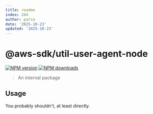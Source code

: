 ```yaml
---
title: readme
index: 284
author: parsa
date: '2025-10-23'
updated: '2025-10-23'
---
```

# @aws-sdk/util-user-agent-node

[![NPM version](https://img.shields.io/npm/v/@aws-sdk/util-user-agent-node/latest.svg)](https://www.npmjs.com/package/@aws-sdk/util-user-agent-node)
[![NPM downloads](https://img.shields.io/npm/dm/@aws-sdk/util-user-agent-node.svg)](https://www.npmjs.com/package/@aws-sdk/util-user-agent-node)

> An internal package

## Usage

You probably shouldn't, at least directly.

